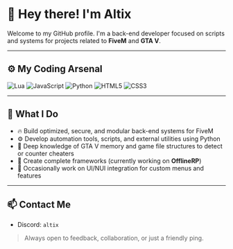 # 👋 Hey there! I'm Altix

Welcome to my GitHub profile. I'm a back-end developer focused on scripts and systems for projects related to **FiveM** and **GTA V**.

---

## ⚙️ My Coding Arsenal

![Lua](https://img.shields.io/badge/Lua-2C2D72?style=for-the-badge&logo=lua&logoColor=white)
![JavaScript](https://img.shields.io/badge/JavaScript-F7DF1E?style=for-the-badge&logo=javascript&logoColor=black)
![Python](https://img.shields.io/badge/Python-3776AB?style=for-the-badge&logo=python&logoColor=white)
![HTML5](https://img.shields.io/badge/HTML5-E34F26?style=for-the-badge&logo=html5&logoColor=white)
![CSS3](https://img.shields.io/badge/CSS3-1572B6?style=for-the-badge&logo=css3&logoColor=white)

---

## 🔧 What I Do

- 🔥 Build optimized, secure, and modular back-end systems for FiveM
- ⚙️ Develop automation tools, scripts, and external utilities using Python
- 🧠 Deep knowledge of GTA V memory and game file structures to detect or counter cheaters
- 🧰 Create complete frameworks (currently working on **OfflineRP**)
- 🎨 Occasionally work on UI/NUI integration for custom menus and features

---

## 📫 Contact Me

- Discord: `altix`

> Always open to feedback, collaboration, or just a friendly ping.

